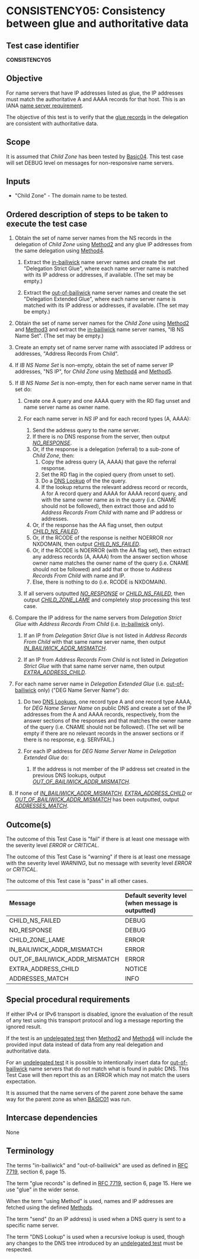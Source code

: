 # CONSISTENCY05: Consistency between glue and authoritative data

## Test case identifier

**CONSISTENCY05**

## Objective

For name servers that have IP addresses listed as glue, the IP addresses must
match the authoritative A and AAAA records for that host. This is an IANA 
[name server requirement].

The objective of this test is to verify that the [glue records][terminology] 
in the delegation are consistent with authoritative data.

## Scope

It is assumed that *Child Zone* has been tested by [Basic04]. This test
case will set DEBUG level on messages for non-responsive name servers.

## Inputs

* "Child Zone" - The domain name to be tested.

## Ordered description of steps to be taken to execute the test case
1. Obtain the set of name server names from the NS records in the 
   delegation of *Child Zone* using [Method2] and any glue IP addresses
   from the same delegation using [Method4].

   1. Extract the [in-bailiwick][terminology] name server names and create the set
      "Delegation Strict Glue", where each name server name 
      is matched with its IP address or addresses, if available. (The 
      set may be empty.)

   2. Extract the [out-of-bailiwick][terminology] name server names and create the 
      set "Delegation Extended Glue", where each name server name 
      is matched with its IP address or addresses, if available. (The 
      set may be empty.)

2. Obtain the set of name server names for the *Child Zone* using
   [Method2] and [Method3] and extract the [in-bailiwick][terminology] name 
   server names, "IB NS Name Set". (The set may be empty.)

3. Create an empty set of name server name with associated IP address
   or addresses, "Address Records From Child".

4. If *IB NS Name Set* is non-empty, obtain the set of name server IP 
   addresses, "NS IP", for *Child Zone* using [Method4] and [Method5].

5. If *IB NS Name Set* is non-empty, then for each name server name in
   that set do:

   1. Create one A query and one AAAA query with the RD flag unset
      and name server name as owner name.

   2. For each name server in *NS IP* and for each record 
      types (A, AAAA):
      1. Send the address query to the name server.
      2. If there is no DNS response from the server, then
         output *[NO_RESPONSE]*.
      3. Or, if the response is a delegation (referral) to a 
         sub-zone of *Child Zone*, then:
         1. Copy the adress query (A, AAAA) that gave the referral
            response.
         2. Set the RD flag in the copied query (from unset to set).
         3. Do a [DNS Lookup][terminology] of the the query.
         4. If the lookup returns the relevant address record or records,
            A for A record query and AAAA for AAAA record query, and 
            with the same owner name as in the query (i.e. CNAME should
            not be followed), then extract those and add to 
            *Address Records From Child* with name and IP 
            address or addresses.
      4. Or, if the response has the AA flag unset, then
         output *[CHILD_NS_FAILED]*. 
      5. Or, if the RCODE of the response is neither NOERROR nor 
         NXDOMAIN, then output *[CHILD_NS_FAILED]*.
      6. Or, if the RCODE is NOERROR (with the AA flag set), then
         extract any address records (A, AAAA) from the answer
         section whose owner name matches the owner name 
         of the query (i.e. CNAME should not be followed) and add 
         that or those to *Address Records From Child* with name and IP. 
      7. Else, there is nothing to do (i.e. RCODE is NXDOMAIN).

   3. If all servers outputted *[NO_RESPONSE]* or *[CHILD_NS_FAILED]*, 
      then output *[CHILD_ZONE_LAME]* and completely stop processing 
      this test case.

6. Compare the IP address for the name servers from 
   *Delegation Strict Glue* with *Address Records From Child*
   (i.e. [in-bailiwick][terminology] only).

   1. If an IP from *Delegation Strict Glue* is not listed in 
      *Address Records From Child* with that same name server name, 
      then output *[IN_BAILIWICK_ADDR_MISMATCH]*.

   2. If an IP from *Address Records From Child* is not listed in
      *Delegation Strict Glue* with that same name server name, then 
      output *[EXTRA_ADDRESS_CHILD]*.

7. For each name server name in *Delegation Extended Glue* 
   (i.e. [out-of-bailiwick][terminology] only) ("DEG Name Server Name") do: 

   1. Do two [DNS Lookups][terminology], one record type A and one record type 
      AAAA, for *DEG Name Server Name* on public DNS and create a
      set of the IP addresses from the A and AAAA records, respectively,
      from the answer sections of the responses and that matches
      the owner name of the query (i.e. CNAME should not be followed). 
      (The set will be empty if there are no relevant records in the
      answer sections or if there is no response, e.g. SERVFAIL.)

   2. For each IP address for *DEG Name Server Name* in
      *Delegation Extended Glue* do:
      1. If the address is not member of the IP address set created
         in the previous DNS lookups, output 
         *[OUT_OF_BAILIWICK_ADDR_MISMATCH]*.

8. If none of *[IN_BAILIWICK_ADDR_MISMATCH]*, *[EXTRA_ADDRESS_CHILD]* 
   or *[OUT_OF_BAILIWICK_ADDR_MISMATCH]* has been outputted, output 
   *[ADDRESSES_MATCH]*.


## Outcome(s)

The outcome of this Test Case is "fail" if there is at least one message
with the severity level *ERROR* or *CRITICAL*.

The outcome of this Test Case is "warning" if there is at least one message
with the severity level *WARNING*, but no message with severity level
*ERROR* or *CRITICAL*.

The outcome of this Test case is "pass" in all other cases.

Message                           | Default severity level (when message is outputted)
:---------------------------------|:-----------------------------------
CHILD_NS_FAILED                   | DEBUG
NO_RESPONSE                       | DEBUG
CHILD_ZONE_LAME                   | ERROR
IN_BAILIWICK_ADDR_MISMATCH        | ERROR
OUT_OF_BAILIWICK_ADDR_MISMATCH    | ERROR
EXTRA_ADDRESS_CHILD               | NOTICE
ADDRESSES_MATCH                   | INFO

## Special procedural requirements	

If either IPv4 or IPv6 transport is disabled, ignore the evaluation of the
result of any test using this transport protocol and log a message reporting
the ignored result.

If the test is an [undelegated test] then [Method2] and [Method4] will 
include the provided input data instead of data from any real delegation
and authoritative data.

For an [undelegated test] it is possible to intentionally insert data
for [out-of-bailiwick][terminology] name servers that do not match what is found in
public DNS. This Test Case will then report this as an ERROR which
may not match the users expectation.

It is assumed that the name servers of the parent zone behave the same way 
for the parent zone as when [BASIC01] was run.

## Intercase dependencies

None


## Terminology

The terms "in-bailiwick" and "out-of-bailiwick" are used as defined
in [RFC 7719], section 6, page 15.

The term "glue records" is defined in [RFC 7719], section 6, page 15.
Here we use "glue" in the wider sense.

When the term "using Method" is used, names and IP addresses are fetched
using the defined [Methods].

The term "send" (to an IP address) is used when a DNS query is sent to
a specific name server.

The term "DNS Lookup" is used when a recursive lookup is used, though
any changes to the DNS tree introduced by an [undelegated test] must be
respected.


[ADDRESSES_MATCH]:                #outcomes
[BASIC01]:                        ../Basic-TP/basic01.md
[Basic04]:                        ../Basic-TP/basic04.md
[CHILD_NS_FAILED]:                #outcomes
[CHILD_ZONE_LAME]:                #outcomes
[DELEGATION05]:                   ../Delegation-TP/delegation05.md
[EXTRA_ADDRESS_CHILD]:            #outcomes
[IN_BAILIWICK_ADDR_MISMATCH]:     #outcomes
[Method2]:                        ../Methods.md#method-2-obtain-glue-name-records-from-parent
[Method3]:                        ../Methods.md#method-3-obtain-name-servers-from-child
[Method4]:                        ../Methods.md#method-4-obtain-glue-address-records-from-parent
[Method5]:                        ../Methods.md#method-5-obtain-the-name-server-address-records-from-child
[Methods]:                        ../Methods.md
[NO_RESPONSE]:                    #outcomes
[OUT_OF_BAILIWICK_ADDR_MISMATCH]: #outcomes
[RFC 7719]:                       https://tools.ietf.org/html/rfc7719
[UNDEL_OOB_ADDR_MISMATCH]:        #outcomes
[name server requirement]:        https://www.iana.org/help/nameserver-requirements
[terminology]:                    #terminology
[undelegated test]:               ../../test-types/undelegated-test.md

